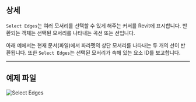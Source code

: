 ## 상세

`Select Edges`는 여러 모서리를 선택할 수 있게 해주는 커서를 Revit에 표시합니다. 반환되는 객체는 선택된 모서리를 나타내는 곡선 또는 선입니다.

아래 예에서는 현재 문서(파일)에서 파라펫의 상단 모서리를 나타내는 두 개의 선이 반환됩니다. 또한 `Select Edges`는 선택된 모서리가 속해 있는 요소 ID를 보고합니다.

___
## 예제 파일

![Select Edges](./Dynamo.Nodes.SelectEdges_img.jpg)
